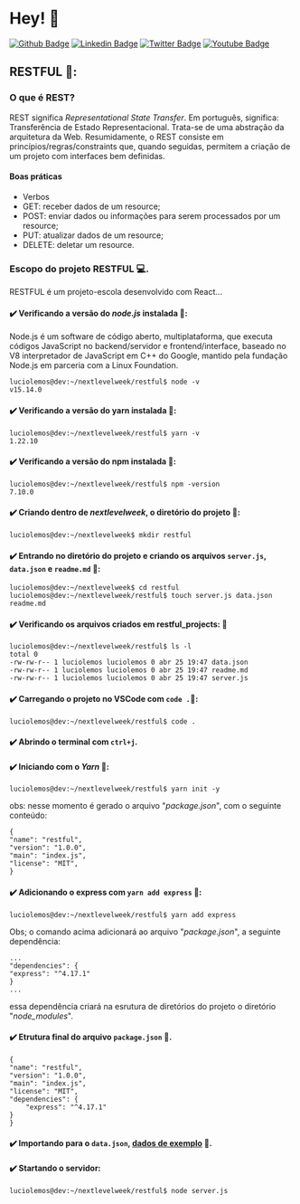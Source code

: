 # Hey! 👤

[![Github Badge](https://img.shields.io/badge/-Github-000?style=flat-square&logo=Github&logoColor=white&link=https://github.com/luciolemos)](https://github.com/luciolemos)
[![Linkedin Badge](https://img.shields.io/badge/-LinkedIn-blue?style=flat-square&logo=Linkedin&logoColor=white&link=https://www.linkedin.com/in/lucio-lemos-a550441a1/)](https://www.linkedin.com/in/lucio-lemos-a550441a1/)
[![Twitter Badge](https://img.shields.io/badge/-Twitter-1ca0f1?style=flat-square&labelColor=1ca0f1&logo=twitter&logoColor=white&link=https://twitter.com/lucciolemos)](https://twitter.com/lucciolemos)
[![Youtube Badge](https://img.shields.io/badge/-YouTube-ff0000?style=flat-square&labelColor=ff0000&logo=youtube&logoColor=white&link=https://studio.youtube.com/channel/UCrNM1nr2nw0lSqMD10m6rLw)](#)

## RESTFUL 📌: 
### O que é REST?
REST significa _Representational State Transfer_. Em português, significa: Transferência de Estado Representacional. Trata-se de uma abstração da arquitetura da Web. Resumidamente, o REST consiste em princípios/regras/constraints que, quando seguidas, permitem a criação de um projeto com interfaces bem definidas.
#### Boas práticas
- Verbos
- GET: receber dados de um resource;
- POST: enviar dados ou informações para serem processados por um resource;
- PUT: atualizar dados de um resource;
- DELETE: deletar um resource.

### Escopo do projeto RESTFUL 💻.
RESTFUL é um projeto-escola desenvolvido com React...

#### ✔️ Verificando a versão do _node.js_ instalada 📙:
Node.js é um software de código aberto, multiplataforma, que executa códigos JavaScript no backend/servidor e frontend/interface, baseado no V8 interpretador de JavaScript em C++ do Google, mantido pela fundação Node.js em parceria com a Linux Foundation.

    luciolemos@dev:~/nextlevelweek/restful$ node -v
    v15.14.0
#### ✔️ Verificando a versão do yarn instalada 📙:
    luciolemos@dev:~/nextlevelweek/restful$ yarn -v
    1.22.10
#### ✔️ Verificando a versão do npm instalada 📙:
    luciolemos@dev:~/nextlevelweek/restful$ npm -version
    7.10.0
#### ✔️ Criando dentro de _nextlevelweek_, o diretório do projeto 📙:
    luciolemos@dev:~/nextlevelweek$ mkdir restful
   
#### ✔️ Entrando no diretório do projeto e criando os arquivos `server.js`, `data.json` e `readme.md` 📙:
    luciolemos@dev:~/nextlevelweek$ cd restful
    luciolemos@dev:~/nextlevelweek/restful$ touch server.js data.json readme.md
    
#### ✔️ Verificando os arquivos criados em restful_projects: 📙
    luciolemos@dev:~/nextlevelweek/restful$ ls -l
    total 0
    -rw-rw-r-- 1 luciolemos luciolemos 0 abr 25 19:47 data.json
    -rw-rw-r-- 1 luciolemos luciolemos 0 abr 25 19:47 readme.md
    -rw-rw-r-- 1 luciolemos luciolemos 0 abr 25 19:47 server.js

#### ✔️ Carregando o projeto no VSCode com `code .`📙:
    luciolemos@dev:~/nextlevelweek/restful$ code .

#### ✔️ Abrindo o terminal com `ctrl+j`.

#### ✔️ Iniciando com o _Yarn_ 📙:
    luciolemos@dev:~/nextlevelweek/restful$ yarn init -y
obs: nesse momento é gerado o arquivo "_package.json_", com o seguinte conteúdo: 
    
    {
    "name": "restful",
    "version": "1.0.0",
    "main": "index.js",
    "license": "MIT",                             
    }
#### ✔️ Adicionando o express com `yarn add express` 📙:
    luciolemos@dev:~/nextlevelweek/restful$ yarn add express
Obs; o comando acima adicionará ao arquivo "_package.json_", a seguinte dependência:

    ...
    "dependencies": {
    "express": "^4.17.1"
    }
    ...
essa dependência criará na esrutura de diretórios do projeto o diretório "_node_modules_".

#### ✔️ Etrutura final do arquivo `package.json` 📙.
    {
    "name": "restful",
    "version": "1.0.0",
    "main": "index.js",
    "license": "MIT",
    "dependencies": {
        "express": "^4.17.1"
    }
    }

#### ✔️ Importando para o `data.json`, [dados de exemplo](https://jsonplaceholder.typicode.com/users) 📙.
#### ✔️ Startando o servidor:
    luciolemos@dev:~/nextlevelweek/restful$ node server.js

